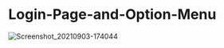 # Login-Page-and-Option-Menu
![Screenshot_20210903-174044](https://user-images.githubusercontent.com/86973880/132003624-91780c56-d852-4a36-8adc-f460eb1fe9a5.jpg)
